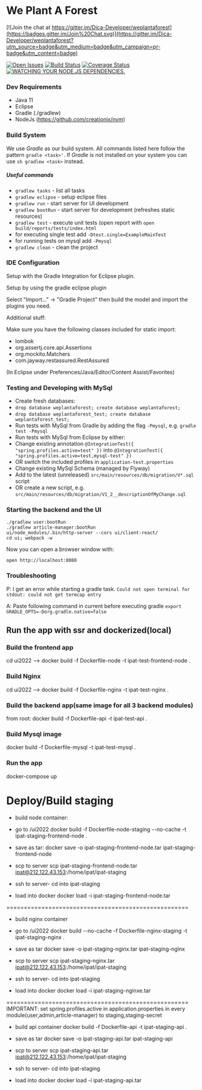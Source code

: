 # We Plant A Forest

[![Join the chat at https://gitter.im/Dica-Developer/weplantaforest](https://badges.gitter.im/Join%20Chat.svg)](https://gitter.im/Dica-Developer/weplantaforest?utm_source=badge&utm_medium=badge&utm_campaign=pr-badge&utm_content=badge)

[![Open Issues](http://img.shields.io/github/issues/Dica-Developer/weplantaforest.svg?style=flat-square&label=Open%20Issues)](https://github.com/Dica-Developer/weplantaforest/issues)
[![Build Status](http://img.shields.io/travis/Dica-Developer/weplantaforest/master.svg?style=flat-square&label=Travis%20CI)](https://travis-ci.org/Dica-Developer/weplantaforest)
[![Coverage Status](http://img.shields.io/coveralls/Dica-Developer/weplantaforest/master.svg?style=flat-square&label=Test%20Coverage)](https://coveralls.io/r/Dica-Developer/weplantaforest?branch=master)
[![WATCHING YOUR NODE.JS DEPENDENCIES.](https://david-dm.org/Dica-Developer/weplantaforest.svg)](https://david-dm.org/)


### Dev Requirements

* Java 11
* Eclipse
* Gradle (./gradlew)
* NodeJs (https://github.com/creationix/nvm)

### Build System
We use *Gradle* as our build system. All commands listed here follow the pattern ```gradle <task>'```. 
If *Gradle* is not installed on your system you can use ```sh gradlew <task>``` instead.

##### Useful commands
* ```gradlew tasks``` - list all tasks
* ```gradlew eclipse``` - setup eclipse files
* ```gradlew run``` - start server for UI development
* ```gradlew bootRun``` - start server for development (refreshes static resources)
* ```gradlew test``` - execute unit tests (open report with ```open build/reports/tests/index.html```
 * for executing single test add ```-Dtest.single=ExampleMainTest```
 * for running tests on mysql add ```-Pmysql``` 
* ```gradlew clean``` - clean the project

### IDE Configuration
Setup with the Gradle Integration for Eclipse plugin.

Setup by using the gradle eclipse plugin

Select "Import..." -> "Gradle Project" then build the model and import the plugins you need.

Additional stuff:

Make sure you have the following classes included for static import:
* lombok
* org.assertj.core.api.Assertions
* org.mockito.Matchers
* com.jayway.restassured.RestAssured

(In Eclipse under Preferences/Java/Editor/Content Assist/Favorites)



### Testing and Developing with MySql
* Create fresh databases:
 * ```drop database weplantaforest; create database weplantaforest;```
 * ```drop database weplantaforest_test; create database weplantaforest_test;```
* Run tests with MySql from Gradle by adding the flag ```-Pmysql```, e.g. ```gradle  test -Pmysql ```
* Run tests with MySql from Eclipse by either:
 * Change existing annotation ```@IntegrationTest({ "spring.profiles.active=test" })``` into ```@IntegrationTest({ "spring.profiles.active=test,mysql-test" })```
 * OR switch the included profiles in ```application-test.properties```
* Change existing MySql Schema (managed by Flyway)
 * Add to the latest (unreleased) ```src/main/resources/db/migration/V*.sql``` script
 * OR create a new script, e.g. ```src/main/resources/db/migration/V1_2__descriptionOfMyChange.sql```

### Starting the backend and the UI

```
./gradlew user:bootRun
./gradlew article-manager:bootRun
ui/node_modules/.bin/http-server --cors ui/client-react/
cd ui; webpack -w
```
Now you can open a browser window with:

```
open http://localhost:8080
```

### Troubleshooting
P: I get an error while starting a gradle task.
  `Could not open terminal for stdout: could not get termcap entry`

A: Paste following command in current before executing gradle
  `export GRADLE_OPTS=-Dorg.gradle.native=false`


## Run the app with ssr and dockerized(local)

### Build the frontend app 
 cd ui2022 --> docker build -f Dockerfile-node -t ipat-test-frontend-node .

### Build Nginx

 cd ui2022 --> docker build -f Dockerfile-nginx -t ipat-test-nginx .

### Build the backend app(same image for all 3 backend modules)

from root: docker build -f Dockerfile-api -t ipat-test-api .

### Build Mysql image

docker build -f Dockerfile-mysql -t ipat-test-mysql .

### Run the app

docker-compose up



# Deploy/Build staging

- build node container:
- go to /ui2022
docker build -f Dockerfile-node-staging --no-cache -t ipat-staging-frontend-node .

- save as tar:
docker save -o ipat-staging-frontend-node.tar  ipat-staging-frontend-node

- scp to server
scp ipat-staging-frontend-node.tar ipat@212.122.43.153:/home/ipat/ipat-staging

- ssh to server- cd into ipat-staging

- load into docker 
docker load -i ipat-staging-frontend-node.tar 

====================================================

- build nginx container
- go to /ui2022
docker build --no-cache -f Dockerfile-nginx-staging -t ipat-staging-nginx .

- save as tar
docker save -o ipat-staging-nginx.tar ipat-staging-nginx

- scp to server
scp ipat-staging-nginx.tar ipat@212.122.43.153:/home/ipat/ipat-staging

- ssh to server- cd into ipat-staging

- load into docker 
docker load -i ipat-staging-nginxe.tar 

====================================================
IMPORTANT: set spring.profiles.active in application.properties in every module(user,admin,article-manager) to staging,staging-secret

- build api container
docker build -f Dockerfile-api -t ipat-staging-api .

- save as tar
docker save -o ipat-staging-api.tar ipat-staging-api

- scp to server
scp ipat-staging-api.tar ipat@212.122.43.153:/home/ipat/ipat-staging

- ssh to server- cd into ipat-staging

- load into docker 
docker load -i ipat-staging-api.tar 